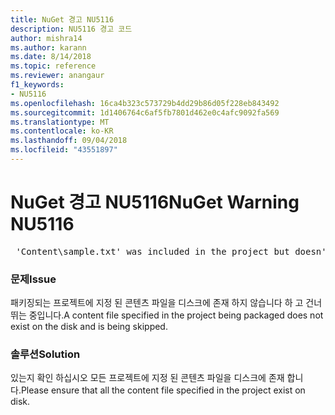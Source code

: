 ```yaml
---
title: NuGet 경고 NU5116
description: NU5116 경고 코드
author: mishra14
ms.author: karann
ms.date: 8/14/2018
ms.topic: reference
ms.reviewer: anangaur
f1_keywords:
- NU5116
ms.openlocfilehash: 16ca4b323c573729b4dd29b86d05f228eb843492
ms.sourcegitcommit: 1d1406764c6af5fb7801d462e0c4afc9092fa569
ms.translationtype: MT
ms.contentlocale: ko-KR
ms.lasthandoff: 09/04/2018
ms.locfileid: "43551897"
---
```

# <a name="nuget-warning-nu5116"></a><span data-ttu-id="1b44d-103">NuGet 경고 NU5116</span><span class="sxs-lookup"><span data-stu-id="1b44d-103">NuGet Warning NU5116</span></span>
<pre> 'Content\sample.txt' was included in the project but doesn't exist. Skipping...</pre>

### <a name="issue"></a><span data-ttu-id="1b44d-104">문제</span><span class="sxs-lookup"><span data-stu-id="1b44d-104">Issue</span></span>

<span data-ttu-id="1b44d-105">패키징되는 프로젝트에 지정 된 콘텐츠 파일을 디스크에 존재 하지 않습니다 하 고 건너뛰는 중입니다.</span><span class="sxs-lookup"><span data-stu-id="1b44d-105">A content file specified in the project being packaged does not exist on the disk and is being skipped.</span></span>


### <a name="solution"></a><span data-ttu-id="1b44d-106">솔루션</span><span class="sxs-lookup"><span data-stu-id="1b44d-106">Solution</span></span>

<span data-ttu-id="1b44d-107">있는지 확인 하십시오 모든 프로젝트에 지정 된 콘텐츠 파일을 디스크에 존재 합니다.</span><span class="sxs-lookup"><span data-stu-id="1b44d-107">Please ensure that all the content file specified in the project exist on disk.</span></span>

